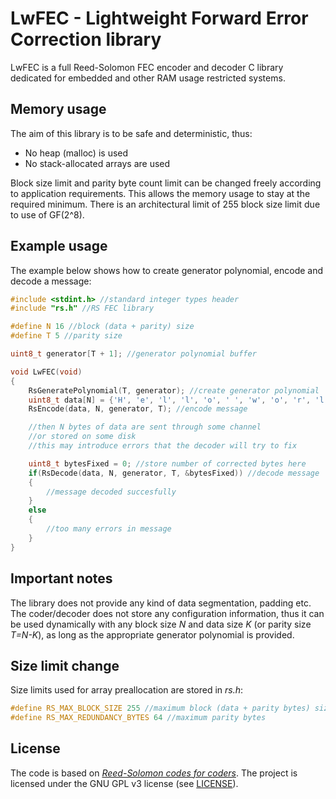 # LwFEC - Lightweight Forward Error Correction library
LwFEC is a full Reed-Solomon FEC encoder and decoder C library dedicated for embedded and other RAM usage restricted systems.
## Memory usage
 The aim of this library is to be safe and deterministic, thus:
* No heap (malloc) is used
* No stack-allocated arrays are used

Block size limit and parity byte count limit can be changed freely according to application requirements. This allows the memory usage to stay at the required minimum.
There is an architectural limit of 255 block size limit due to use of GF(2^8).

## Example usage
The example below shows how to create generator polynomial, encode and decode a message:
```C
#include <stdint.h> //standard integer types header
#include "rs.h" //RS FEC library

#define N 16 //block (data + parity) size
#define T 5 //parity size

uint8_t generator[T + 1]; //generator polynomial buffer

void LwFEC(void)
{
    RsGeneratePolynomial(T, generator); //create generator polynomial
    uint8_t data[N] = {'H', 'e', 'l', 'l', 'o', ' ', 'w', 'o', 'r', 'l', 'd', 0, 0, 0, 0, 0, 0};
    RsEncode(data, N, generator, T); //encode message

    //then N bytes of data are sent through some channel
    //or stored on some disk
    //this may introduce errors that the decoder will try to fix

    uint8_t bytesFixed = 0; //store number of corrected bytes here
    if(RsDecode(data, N, generator, T, &bytesFixed)) //decode message
    {
        //message decoded succesfully
    }
    else
    {
        //too many errors in message
    }
}
```
## Important notes
The library does not provide any kind of data segmentation, padding etc. The coder/decoder does not store any configuration information, thus it can be used dynamically with any block size *N* and data size *K* (or parity size *T=N-K*), as long as the appropriate generator polynomial is provided.
## Size limit change
Size limits used for array preallocation are stored in *rs.h*:
```C
#define RS_MAX_BLOCK_SIZE 255 //maximum block (data + parity bytes) size
#define RS_MAX_REDUNDANCY_BYTES 64 //maximum parity bytes
```
## License
The code is based on [*Reed-Solomon codes for coders*](https://en.wikiversity.org/wiki/Reed%E2%80%93Solomon_codes_for_coders).
The project is licensed under the GNU GPL v3 license (see [LICENSE](LICENSE)).

